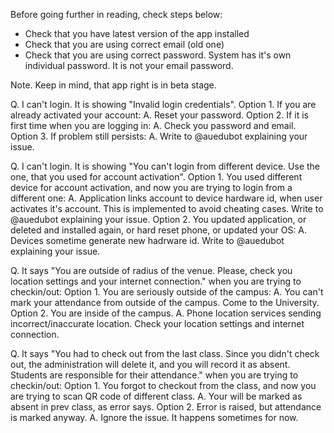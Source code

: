 Before going further in reading, check steps below:
  - Check that you have latest version of the app installed
  - Check that you are using correct email (old one)
  - Check that you are using correct password. System has it's own individual password. It is not your email password.

Note. Keep in mind, that app right is in beta stage.

Q. I can't login. It is showing "Invalid login credentials".
  Option 1. If you are already activated your account:
    A. Reset your password.
  Option 2. If it is first time when you are logging in:
    A. Check you password and email.
  Option 3. If problem still persists:
    A. Write to @auedubot explaining your issue.

Q. I can't login. It is showing "You can\'t login from different device. Use the one, that you used for account activation".
  Option 1. You used different device for account activation, and now you are trying to login from a different one:
    A. Application links account to device hardware id, when user activates it's account. This is implemented to avoid cheating cases. Write to @auedubot explaining your issue.
  Option 2. You updated application, or deleted and installed again, or hard reset phone, or updated your OS:
    A. Devices sometime generate new hadrware id. Write to @auedubot explaining your issue.

Q. It says "You are outside of radius of the venue. Please, check you location settings and your internet connection." when you are trying to checkin/out:
  Option 1. You are seriously outside of the campus:
    A. You can't mark your attendance from outside of the campus. Come to the University.
  Option 2. You are inside of the campus.
    A. Phone location services sending incorrect/inaccurate location. Check your location settings and internet connection.

Q. It says "You had to check out from the last class. Since you didn\'t check out, the administration will delete it, and you will record it as absent. Students are responsible for their attendance." when you are trying to checkin/out:
  Option 1. You forgot to checkout from the class, and now you are trying to scan QR code of different class.
    A. Your will be marked as absent in prev class, as error says.
  Option 2. Error is raised, but attendance is marked anyway.
    A. Ignore the issue. It happens sometimes for now.
  
